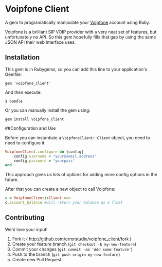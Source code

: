 # Voipfone Client

A gem to programatically manipulate your [Voipfone](http://www.voipfone.co.uk) account using Ruby.

Voipfone is a brilliant SIP VOIP provider with a very neat set of features, but unfortunately no API. So this gem hopefully fills that gap by using the same JSON API their web interface uses.

## Installation

This gem is in Rubygems, so you can add this line to your application's Gemfile:

    gem 'voipfone_client'

And then execute:

    $ bundle

Or you can manually install the gem using:

	gem install voipfone_client

##Configuration and Use

Before you can instantiate a `VoipfoneClient::Client` object, you need to need to configure it:

```ruby
VoipfoneClient.configure do |config|
	config.username = "your@email.address"
	config.password = "yourpass"
end
```

This approach gives us lots of options for adding more config options in the future.

After that you can create a new object to call Voipfone:

```ruby
c = VoipfoneClient::Client.new
c.account_balance #will return your balance as a float
```

## Contributing

We'd love your input!

1. Fork it ( http://github.com/errorstudio/voipfone_client/fork )
2. Create your feature branch (`git checkout -b my-new-feature`)
3. Commit your changes (`git commit -am 'Add some feature'`)
4. Push to the branch (`git push origin my-new-feature`)
5. Create new Pull Request
